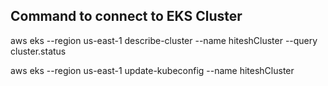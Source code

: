 ## Command to connect to EKS Cluster

aws eks --region us-east-1 describe-cluster --name hiteshCluster --query cluster.status

aws eks --region us-east-1 update-kubeconfig --name hiteshCluster
